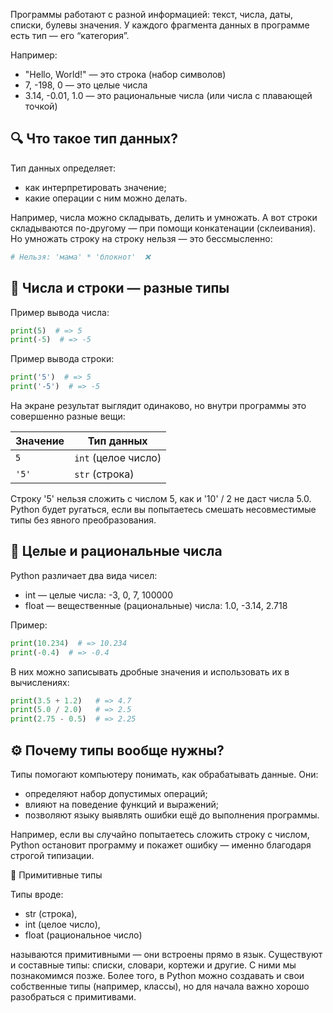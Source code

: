 Программы работают с разной информацией: текст, числа, даты, списки, булевы значения. У каждого фрагмента данных в программе есть тип — его “категория”.

Например:

- "Hello, World!" — это строка (набор символов)
- 7, -198, 0 — это целые числа
- 3.14, -0.01, 1.0 — это рациональные числа (или числа с плавающей точкой)

## 🔍 Что такое тип данных?

Тип данных определяет:

- как интерпретировать значение;
- какие операции с ним можно делать.

Например, числа можно складывать, делить и умножать. А вот строки складываются по-другому — при помощи конкатенации (склеивания). Но умножать строку на строку нельзя — это бессмысленно:

```python
# Нельзя: 'мама' * 'блокнот'  ❌
```

## 🧮 Числа и строки — разные типы

Пример вывода числа:

```python
print(5)  # => 5
print(-5)  # => -5
```

Пример вывода строки:

```python
print('5')  # => 5
print('-5')  # => -5
```

На экране результат выглядит одинаково, но внутри программы это совершенно разные вещи:

| Значение | Тип данных       |
|----------|------------------|
| `5`      | `int` (целое число) |
| `'5'`    | `str` (строка)    |

Строку '5' нельзя сложить с числом 5, как и '10' / 2 не даст числа 5.0. Python будет ругаться, если вы попытаетесь смешать несовместимые типы без явного преобразования.

## 🔢 Целые и рациональные числа

Python различает два вида чисел:

- int — целые числа: -3, 0, 7, 100000
- float — вещественные (рациональные) числа: 1.0, -3.14, 2.718

Пример:

```python
print(10.234)  # => 10.234
print(-0.4)  # => -0.4
```

В них можно записывать дробные значения и использовать их в вычислениях:

```python
print(3.5 + 1.2)   # => 4.7
print(5.0 / 2.0)   # => 2.5
print(2.75 - 0.5)  # => 2.25
```

## ⚙️ Почему типы вообще нужны?

Типы помогают компьютеру понимать, как обрабатывать данные. Они:

- определяют набор допустимых операций;
- влияют на поведение функций и выражений;
- позволяют языку выявлять ошибки ещё до выполнения программы.

Например, если вы случайно попытаетесь сложить строку с числом, Python остановит программу и покажет ошибку — именно благодаря строгой типизации.

🧱 Примитивные типы

Типы вроде:

- str (строка),
- int (целое число),
- float (рациональное число)

называются примитивными — они встроены прямо в язык. Существуют и составные типы: списки, словари, кортежи и другие. С ними мы познакомимся позже. Более того, в Python можно создавать и свои собственные типы (например, классы), но для начала важно хорошо разобраться с примитивами.
